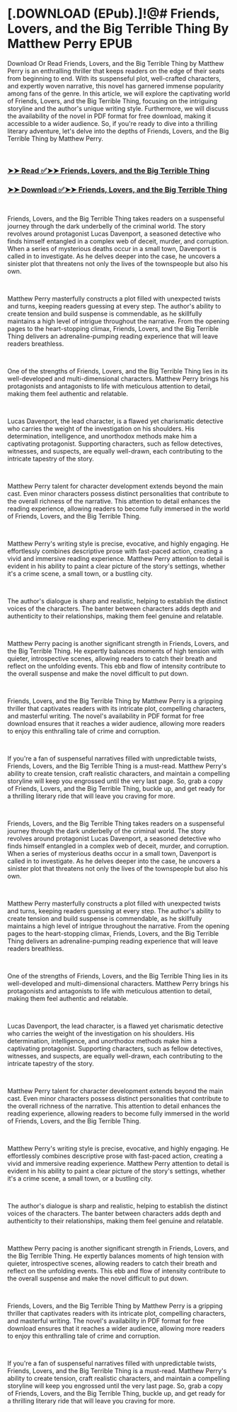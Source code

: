# [.DOWNLOAD (EPub).]!@# Friends, Lovers, and the Big Terrible Thing By Matthew  Perry EPUB

<p>Download Or Read Friends, Lovers, and the Big Terrible Thing by Matthew  Perry is an enthralling thriller that keeps readers on the edge of their seats from beginning to end. With its suspenseful plot, well-crafted characters, and expertly woven narrative, this novel has garnered immense popularity among fans of the genre. In this article, we will explore the captivating world of Friends, Lovers, and the Big Terrible Thing, focusing on the intriguing storyline and the author's unique writing style. Furthermore, we will discuss the availability of the novel in PDF format for free download, making it accessible to a wider audience. So, if you're ready to dive into a thrilling literary adventure, let's delve into the depths of Friends, Lovers, and the Big Terrible Thing by Matthew  Perry.</p>
<p>&nbsp;</p>

### [➤➤ Read ✅➤➤ Friends, Lovers, and the Big Terrible Thing](https://pdf2worldwide.blogspot.com/id/59641216)

### [➤➤ Download ✅➤➤ Friends, Lovers, and the Big Terrible Thing](https://pdf2worldwide.blogspot.com/id/59641216)

<p>&nbsp;</p>
<p>Friends, Lovers, and the Big Terrible Thing takes readers on a suspenseful journey through the dark underbelly of the criminal world. The story revolves around protagonist Lucas Davenport, a seasoned detective who finds himself entangled in a complex web of deceit, murder, and corruption. When a series of mysterious deaths occur in a small town, Davenport is called in to investigate. As he delves deeper into the case, he uncovers a sinister plot that threatens not only the lives of the townspeople but also his own.</p>
<p>&nbsp;</p>
<p>Matthew  Perry masterfully constructs a plot filled with unexpected twists and turns, keeping readers guessing at every step. The author's ability to create tension and build suspense is commendable, as he skillfully maintains a high level of intrigue throughout the narrative. From the opening pages to the heart-stopping climax, Friends, Lovers, and the Big Terrible Thing delivers an adrenaline-pumping reading experience that will leave readers breathless.</p>
<p>&nbsp;</p>
<p>One of the strengths of Friends, Lovers, and the Big Terrible Thing lies in its well-developed and multi-dimensional characters. Matthew  Perry brings his protagonists and antagonists to life with meticulous attention to detail, making them feel authentic and relatable.</p>
<p>&nbsp;</p>
<p>Lucas Davenport, the lead character, is a flawed yet charismatic detective who carries the weight of the investigation on his shoulders. His determination, intelligence, and unorthodox methods make him a captivating protagonist. Supporting characters, such as fellow detectives, witnesses, and suspects, are equally well-drawn, each contributing to the intricate tapestry of the story.</p>
<p>&nbsp;</p>
<p>Matthew  Perry talent for character development extends beyond the main cast. Even minor characters possess distinct personalities that contribute to the overall richness of the narrative. This attention to detail enhances the reading experience, allowing readers to become fully immersed in the world of Friends, Lovers, and the Big Terrible Thing.</p>
<p>&nbsp;</p>
<p>Matthew  Perry's writing style is precise, evocative, and highly engaging. He effortlessly combines descriptive prose with fast-paced action, creating a vivid and immersive reading experience. Matthew  Perry attention to detail is evident in his ability to paint a clear picture of the story's settings, whether it's a crime scene, a small town, or a bustling city.</p>
<p>&nbsp;</p>
<p>The author's dialogue is sharp and realistic, helping to establish the distinct voices of the characters. The banter between characters adds depth and authenticity to their relationships, making them feel genuine and relatable.</p>
<p>&nbsp;</p>
<p>Matthew  Perry pacing is another significant strength in Friends, Lovers, and the Big Terrible Thing. He expertly balances moments of high tension with quieter, introspective scenes, allowing readers to catch their breath and reflect on the unfolding events. This ebb and flow of intensity contribute to the overall suspense and make the novel difficult to put down.</p>
<p>&nbsp;</p>
<p>Friends, Lovers, and the Big Terrible Thing by Matthew  Perry is a gripping thriller that captivates readers with its intricate plot, compelling characters, and masterful writing. The novel's availability in PDF format for free download ensures that it reaches a wider audience, allowing more readers to enjoy this enthralling tale of crime and corruption.</p>
<p>&nbsp;</p>
<p>If you're a fan of suspenseful narratives filled with unpredictable twists, Friends, Lovers, and the Big Terrible Thing is a must-read. Matthew  Perry's ability to create tension, craft realistic characters, and maintain a compelling storyline will keep you engrossed until the very last page. So, grab a copy of Friends, Lovers, and the Big Terrible Thing, buckle up, and get ready for a thrilling literary ride that will leave you craving for more.</p>
<p>&nbsp;</p>
<p>Friends, Lovers, and the Big Terrible Thing takes readers on a suspenseful journey through the dark underbelly of the criminal world. The story revolves around protagonist Lucas Davenport, a seasoned detective who finds himself entangled in a complex web of deceit, murder, and corruption. When a series of mysterious deaths occur in a small town, Davenport is called in to investigate. As he delves deeper into the case, he uncovers a sinister plot that threatens not only the lives of the townspeople but also his own.</p>
<p>&nbsp;</p>
<p>Matthew  Perry masterfully constructs a plot filled with unexpected twists and turns, keeping readers guessing at every step. The author's ability to create tension and build suspense is commendable, as he skillfully maintains a high level of intrigue throughout the narrative. From the opening pages to the heart-stopping climax, Friends, Lovers, and the Big Terrible Thing delivers an adrenaline-pumping reading experience that will leave readers breathless.</p>
<p>&nbsp;</p>
<p>One of the strengths of Friends, Lovers, and the Big Terrible Thing lies in its well-developed and multi-dimensional characters. Matthew  Perry brings his protagonists and antagonists to life with meticulous attention to detail, making them feel authentic and relatable.</p>
<p>&nbsp;</p>
<p>Lucas Davenport, the lead character, is a flawed yet charismatic detective who carries the weight of the investigation on his shoulders. His determination, intelligence, and unorthodox methods make him a captivating protagonist. Supporting characters, such as fellow detectives, witnesses, and suspects, are equally well-drawn, each contributing to the intricate tapestry of the story.</p>
<p>&nbsp;</p>
<p>Matthew  Perry talent for character development extends beyond the main cast. Even minor characters possess distinct personalities that contribute to the overall richness of the narrative. This attention to detail enhances the reading experience, allowing readers to become fully immersed in the world of Friends, Lovers, and the Big Terrible Thing.</p>
<p>&nbsp;</p>
<p>Matthew  Perry's writing style is precise, evocative, and highly engaging. He effortlessly combines descriptive prose with fast-paced action, creating a vivid and immersive reading experience. Matthew  Perry attention to detail is evident in his ability to paint a clear picture of the story's settings, whether it's a crime scene, a small town, or a bustling city.</p>
<p>&nbsp;</p>
<p>The author's dialogue is sharp and realistic, helping to establish the distinct voices of the characters. The banter between characters adds depth and authenticity to their relationships, making them feel genuine and relatable.</p>
<p>&nbsp;</p>
<p>Matthew  Perry pacing is another significant strength in Friends, Lovers, and the Big Terrible Thing. He expertly balances moments of high tension with quieter, introspective scenes, allowing readers to catch their breath and reflect on the unfolding events. This ebb and flow of intensity contribute to the overall suspense and make the novel difficult to put down.</p>
<p>&nbsp;</p>
<p>Friends, Lovers, and the Big Terrible Thing by Matthew  Perry is a gripping thriller that captivates readers with its intricate plot, compelling characters, and masterful writing. The novel's availability in PDF format for free download ensures that it reaches a wider audience, allowing more readers to enjoy this enthralling tale of crime and corruption.</p>
<p>&nbsp;</p>
<p>If you're a fan of suspenseful narratives filled with unpredictable twists, Friends, Lovers, and the Big Terrible Thing is a must-read. Matthew  Perry's ability to create tension, craft realistic characters, and maintain a compelling storyline will keep you engrossed until the very last page. So, grab a copy of Friends, Lovers, and the Big Terrible Thing, buckle up, and get ready for a thrilling literary ride that will leave you craving for more.</p>
<p>&nbsp;</p>
